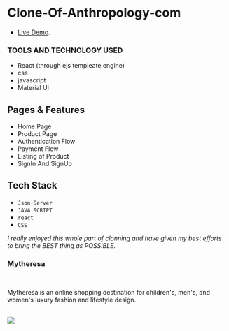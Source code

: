 # Clone-Of-Anthropology-com <br>

- [Live Demo](https://tested-buld-6829.netlify.app).

### TOOLS AND TECHNOLOGY USED 

- React (through ejs templeate engine)
- css
- javascript
- Material UI

## Pages & Features
- Home Page
- Product Page
- Authentication Flow
- Payment Flow
- Listing of Product
- SignIn And SignUp

## Tech Stack
-  `Json-Server`
-  `JAVA SCRIPT`
-  `react`
-  `CSS`



_I really enjoyed this whole part of clonning and have given my best efforts to bring the BEST thing as POSSIBLE._
<br>




### Mytheresa
<br>
<p>Mytheresa is an online shopping destination for children's, men's, and women's luxury fashion and lifestyle design.</p>
<br>
<img src="https://prashant1562.github.io/assets/img/Is_Mytheresa_A_Legitimate_Website_3.webp" />
<br>
